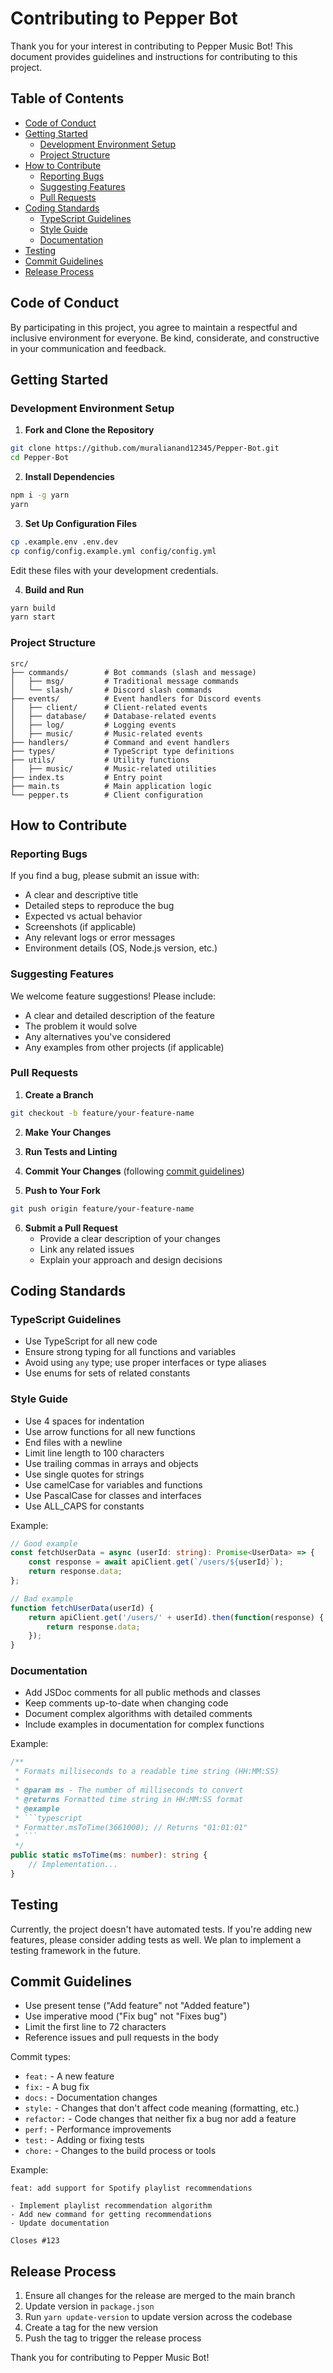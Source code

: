 # Contributing to Pepper Bot

Thank you for your interest in contributing to Pepper Music Bot! This document provides guidelines and instructions for contributing to this project.

## Table of Contents

- [Code of Conduct](#code-of-conduct)
- [Getting Started](#getting-started)
  - [Development Environment Setup](#development-environment-setup)
  - [Project Structure](#project-structure)
- [How to Contribute](#how-to-contribute)
  - [Reporting Bugs](#reporting-bugs)
  - [Suggesting Features](#suggesting-features)
  - [Pull Requests](#pull-requests)
- [Coding Standards](#coding-standards)
  - [TypeScript Guidelines](#typescript-guidelines)
  - [Style Guide](#style-guide)
  - [Documentation](#documentation)
- [Testing](#testing)
- [Commit Guidelines](#commit-guidelines)
- [Release Process](#release-process)

## Code of Conduct

By participating in this project, you agree to maintain a respectful and inclusive environment for everyone. Be kind, considerate, and constructive in your communication and feedback.

## Getting Started

### Development Environment Setup

1. **Fork and Clone the Repository**

```bash
git clone https://github.com/muralianand12345/Pepper-Bot.git
cd Pepper-Bot
```

2. **Install Dependencies**

```bash
npm i -g yarn
yarn
```

3. **Set Up Configuration Files**

```bash
cp .example.env .env.dev
cp config/config.example.yml config/config.yml
```

Edit these files with your development credentials.

4. **Build and Run**

```bash
yarn build
yarn start
```

### Project Structure

```
src/
├── commands/        # Bot commands (slash and message)
│   ├── msg/         # Traditional message commands
│   └── slash/       # Discord slash commands
├── events/          # Event handlers for Discord events
│   ├── client/      # Client-related events
│   ├── database/    # Database-related events
│   ├── log/         # Logging events
│   ├── music/       # Music-related events
├── handlers/        # Command and event handlers
├── types/           # TypeScript type definitions
├── utils/           # Utility functions
│   ├── music/       # Music-related utilities
├── index.ts         # Entry point
├── main.ts          # Main application logic
└── pepper.ts        # Client configuration
```

## How to Contribute

### Reporting Bugs

If you find a bug, please submit an issue with:

- A clear and descriptive title
- Detailed steps to reproduce the bug
- Expected vs actual behavior
- Screenshots (if applicable)
- Any relevant logs or error messages
- Environment details (OS, Node.js version, etc.)

### Suggesting Features

We welcome feature suggestions! Please include:

- A clear and detailed description of the feature
- The problem it would solve
- Any alternatives you've considered
- Any examples from other projects (if applicable)

### Pull Requests

1. **Create a Branch**

```bash
git checkout -b feature/your-feature-name
```

2. **Make Your Changes**

3. **Run Tests and Linting**

4. **Commit Your Changes** (following [commit guidelines](#commit-guidelines))

5. **Push to Your Fork**

```bash
git push origin feature/your-feature-name
```

6. **Submit a Pull Request**
   - Provide a clear description of your changes
   - Link any related issues
   - Explain your approach and design decisions

## Coding Standards

### TypeScript Guidelines

- Use TypeScript for all new code
- Ensure strong typing for all functions and variables
- Avoid using `any` type; use proper interfaces or type aliases
- Use enums for sets of related constants

### Style Guide

- Use 4 spaces for indentation
- Use arrow functions for all new functions
- End files with a newline
- Limit line length to 100 characters
- Use trailing commas in arrays and objects
- Use single quotes for strings
- Use camelCase for variables and functions
- Use PascalCase for classes and interfaces
- Use ALL_CAPS for constants

Example:

```typescript
// Good example
const fetchUserData = async (userId: string): Promise<UserData> => {
    const response = await apiClient.get(`/users/${userId}`);
    return response.data;
};

// Bad example
function fetchUserData(userId) {
    return apiClient.get('/users/' + userId).then(function(response) {
        return response.data;
    });
}
```

### Documentation

- Add JSDoc comments for all public methods and classes
- Keep comments up-to-date when changing code
- Document complex algorithms with detailed comments
- Include examples in documentation for complex functions

Example:

```typescript
/**
 * Formats milliseconds to a readable time string (HH:MM:SS)
 *
 * @param ms - The number of milliseconds to convert
 * @returns Formatted time string in HH:MM:SS format
 * @example
 * ```typescript
 * Formatter.msToTime(3661000); // Returns "01:01:01"
 * ```
 */
public static msToTime(ms: number): string {
    // Implementation...
}
```

## Testing

Currently, the project doesn't have automated tests. If you're adding new features, please consider adding tests as well. We plan to implement a testing framework in the future.

## Commit Guidelines

- Use present tense ("Add feature" not "Added feature")
- Use imperative mood ("Fix bug" not "Fixes bug")
- Limit the first line to 72 characters
- Reference issues and pull requests in the body

Commit types:
- `feat:` - A new feature
- `fix:` - A bug fix
- `docs:` - Documentation changes
- `style:` - Changes that don't affect code meaning (formatting, etc.)
- `refactor:` - Code changes that neither fix a bug nor add a feature
- `perf:` - Performance improvements
- `test:` - Adding or fixing tests
- `chore:` - Changes to the build process or tools

Example:
```
feat: add support for Spotify playlist recommendations

- Implement playlist recommendation algorithm
- Add new command for getting recommendations
- Update documentation

Closes #123
```

## Release Process

1. Ensure all changes for the release are merged to the main branch
2. Update version in `package.json`
3. Run `yarn update-version` to update version across the codebase
4. Create a tag for the new version
5. Push the tag to trigger the release process

Thank you for contributing to Pepper Music Bot!

